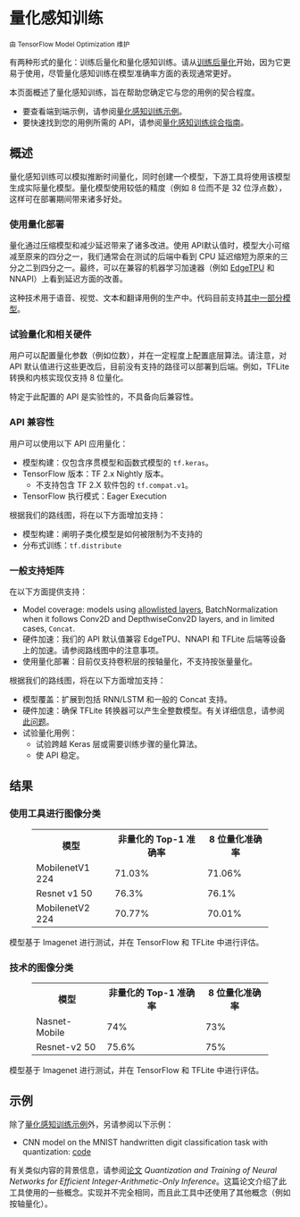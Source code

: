 # 量化感知训练

<sub>由 TensorFlow Model Optimization 维护</sub>

有两种形式的量化：训练后量化和量化感知训练。请从[训练后量化](post_training.md)开始，因为它更易于使用，尽管量化感知训练在模型准确率方面的表现通常更好。

本页面概述了量化感知训练，旨在帮助您确定它与您的用例的契合程度。

- 要查看端到端示例，请参阅[量化感知训练示例](training_example.md)。
- 要快速找到您的用例所需的 API，请参阅[量化感知训练综合指南](training_comprehensive_guide.md)。

## 概述

量化感知训练可以模拟推断时间量化，同时创建一个模型，下游工具将使用该模型生成实际量化模型。量化模型使用较低的精度（例如 8 位而不是 32 位浮点数），这样可在部署期间带来诸多好处。

### 使用量化部署

量化通过压缩模型和减少延迟带来了诸多改进。使用 API​​ 默认值时，模型大小可缩减至原来的四分之一，我们通常会在测试的后端中看到 CPU 延迟缩短为原来的三分之二到四分之一。最终，可以在兼容的机器学习加速器（例如 [EdgeTPU](https://coral.ai/docs/edgetpu/benchmarks/) 和 NNAPI）上看到延迟方面的改善。

这种技术用于语音、视觉、文本和翻译用例的生产中。代码目前支持[其中一部分模型](#general-support-matrix)。

### 试验量化和相关硬件

用户可以配置量化参数（例如位数），并在一定程度上配置底层算法。请注意，对 API 默认值进行这些更改后，目前没有支持的路径可以部署到后端。例如，TFLite 转换和内核实现仅支持 8 位量化。

特定于此配置的 API 是实验性的，不具备向后兼容性。

### API 兼容性

用户可以使用以下 API 应用量化：

- 模型构建：仅包含序贯模型和函数式模型的 `tf.keras`。
- TensorFlow 版本：TF 2.x Nightly 版本。
    - 不支持包含 TF 2.X 软件包的 `tf.compat.v1`。
- TensorFlow 执行模式：Eager Execution

根据我们的路线图，将在以下方面增加支持：

<!-- TODO(tfmot): file Github issues. -->

- 模型构建：阐明子类化模型是如何被限制为不支持的
- 分布式训练：`tf.distribute`

### 一般支持矩阵

在以下方面提供支持：

- Model coverage: models using [allowlisted layers](https://github.com/tensorflow/model-optimization/tree/master/tensorflow_model_optimization/python/core/quantization/keras/default_8bit/default_8bit_quantize_registry.py), BatchNormalization when it follows Conv2D and DepthwiseConv2D layers, and in limited cases, `Concat`.
    <!-- TODO(tfmot): add more details and ensure they are all correct. -->
- 硬件加速：我们的 API 默认值兼容 EdgeTPU、NNAPI 和 TFLite 后端等设备上的加速。请参阅路线图中的注意事项。
- 使用量化部署：目前仅支持卷积层的按轴量化，不支持按张量量化。

根据我们的路线图，将在以下方面增加支持：

<!-- TODO(tfmot): file Github issue. Update as more functionality is added prior
to launch. -->

- 模型覆盖：扩展到包括 RNN/LSTM 和一般的 Concat 支持。
- 硬件加速：确保 TFLite 转换器可以产生全整数模型。有关详细信息，请参阅[此问题](https://github.com/tensorflow/tensorflow/issues/38285)。
- 试验量化用例：
    - 试验跨越 Keras 层或需要训练步骤的量化算法。
    - 使 API 稳定。

## 结果

### 使用工具进行图像分类

<figure>
  <table>
    <tr>
      <th>模型</th>
      <th>非量化的 Top-1 准确率</th>
      <th>8 位量化准确率</th>
    </tr>
    <tr>
      <td>MobilenetV1 224</td>
      <td>71.03%</td>
      <td>71.06%</td>
    </tr>
    <tr>
      <td>Resnet v1 50</td>
      <td>76.3%</td>
      <td>76.1%</td>
    </tr>
    <tr>
      <td>MobilenetV2 224</td>
      <td>70.77%</td>
      <td>70.01%</td>
    </tr>
 </table>
</figure>

模型基于 Imagenet 进行测试，并在 TensorFlow 和 TFLite 中进行评估。

### 技术的图像分类

<figure>
  <table>
    <tr>
      <th>模型</th>
      <th>非量化的 Top-1 准确率</th>
      <th>8 位量化准确率</th>
    </tr>
<tr>
      <td>Nasnet-Mobile</td>
      <td>74%</td>
      <td>73%</td>
    </tr>
    <tr>
      <td>Resnet-v2 50</td>
      <td>75.6%</td>
      <td>75%</td>
    </tr>
 </table>
</figure>

模型基于 Imagenet 进行测试，并在 TensorFlow 和 TFLite 中进行评估。

## 示例

除了[量化感知训练示例](training_example.md)外，另请参阅以下示例：

- CNN model on the MNIST handwritten digit classification task with quantization: [code](https://github.com/tensorflow/model-optimization/blob/master/tensorflow_model_optimization/python/core/quantization/keras/quantize_functional_test.py)

有关类似内容的背景信息，请参阅[论文](https://arxiv.org/abs/1712.05877) *Quantization and Training of Neural Networks for Efficient Integer-Arithmetic-Only Inference*。这篇论文介绍了此工具使用的一些概念。实现并不完全相同，而且此工具中还使用了其他概念（例如按轴量化）。
